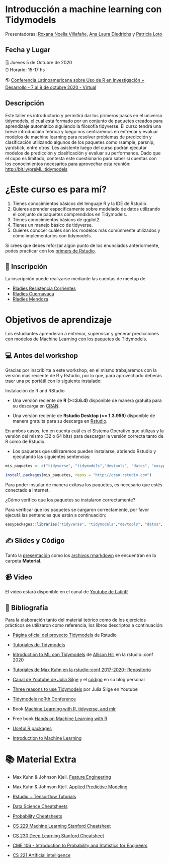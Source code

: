 # Introducción a machine learning con Tidymodels


Presentadoras: [Roxana Noelia Villafañe](https://twitter.com/data_datum), [Ana Laura Diedrichs](https://twitter.com/anadiedrichs) y [Patricia Loto](https://twitter.com/patriloto) 


Fecha y Lugar
-------------

🗓️ Jueves 5 de Octubre de 2020  
⏰ Horario: 15-17 hs 

🌎 [ Conferencia Latinoamericana sobre Uso de R en Investigación + Desarrollo - 7 al 9 de octubre 2020 - Virtual](https://latin-r.com/)


Descripción
------------------------------------------------------------
Este taller es introductorio y permitirá dar los primeros pasos en el universo tidymodels, el cual está formado por un conjunto de paquetes creados para aprendizaje automático siguiendo la filosofía tidyverse. El curso tendrá una breve introducción teórica y luego nos centraremos en entrenar y evaluar modelos de machine learning para resolver problemas de predicción y clasificación utilizando algunos de los paquetes como rsample, parsnip, yardstick, entre otros. Les asistente luego del curso podrán ejecutar modelos de predicción y clasificación y evaluar su performance. Dado que el cupo es limitado, contesta este cuestionario para saber si cuentas con los conocimientos necesarios para aprovechar esta reunión: http://bit.ly/preML_tidymodels 



# ¿Este curso es para mí?

1.  Tienes conocimientos básicos del lenguaje R y la IDE de Rstudio.
2.  Quieres aprender especificamente sobre modelado de datos utilizando el conjunto de paquetes comprendidos en Tidymodels.
3.  Tienes conocimientos básicos de ggplot2.
4.  Tienes un manejo básico de tidyverse.
5.  Quieres conocer cuáles son los modelos más comúnmente utilizados y cómo implementarlos con tidymodels.

Si crees que debes reforzar algún punto de los enunciados anteriormente, podes practicar con los [primers de Rstudio]().

:memo: Inscripción
------------------------------------------------------------
La inscripción puede realizarse mediante las cuentas de meetup de
* [Rladies Resistencia Corrientes](https://www.meetup.com/es/rladies-resistencia-corrientes/events/273547256/)
* [Rladies Cuernavaca](https://www.meetup.com/es/rladies-cuernavaca/events/273559022/)
* [Rladies Mendoza](https://www.meetup.com/es/rladies-mendoza/events/273489088/)


# Objetivos de aprendizaje
Los estudiantes aprenderan a entrenar, supervisar y generar predicciones con modelos de Machine Learning con los paquetes de Tidymodels.

💻 Antes del workshop
------------------------------------------------------------

Gracias por inscribirte a este workshop, en el mismo trabajaremos con la versión más reciente de R y Rstudio, por lo que, para aprovecharlo deberás traer una pc portátil con lo siguiente instalado:

Instalación de R and RStudio

-   Una versión reciente de **R (>=3.6.4)** disponible de manera gratuita para su descarga en [CRAN](https://cran.r-project.org/).
    
-   Una versión reciente de **Rstudio Desktop (>= 1.3.959)** disponible de manera gratuita para su descarga en [Rstudio](https://www.rstudio.com/download).
    

En ambos casos, ten en cuenta cuál es el Sistema Operativo que utilizas y la versión del mismo (32 o 64 bits) para descargar la versión correcta tanto de R como de Rstudio.

-   Los paquetes que utilizaremos pueden instalarse, abriendo Rstudio y ejecutando las siguientes sentencias:

```r
mis_paquetes <- c("tidyverse", "tidymodels","devtools", "datos", "easypackages","kknn", "rpart", "rpart.plot", "rattle", "ranger", "partykit", "vip", "palmerpenguins")

install.packages(mis_paquetes, repos = "http://cran.rstudio.com")

```

Para poder instalar de manera exitosa los paquetes, es necesario que estés conectado a Internet.

¿Cómo verifico que los paquetes se instalaron correctamente?

Para verificar que los paquetes se cargaron correctamente, por favor ejecutá las sentencias que están a continuación:

```r
easypackages::libraries("tidyverse", "tidymodels","devtools", "datos", "kknn", "rpart", "rattle", "AmesHousing", "ranger", "partykit", "vip")

```
✍️ Slides y Código
------------------------------------------------------------

Tanto la [presentación]() como los [archivos rmarkdown]() se encuentran en la carpeta **Material**.

:video_camera: Video 
-------------------------------------------------------------

El video estará disponible en el canal de [Youtube de LatinR](https://www.youtube.com/channel/UCt950nC6jlh2ELDRPigWOkg)

📓 **Bibliografía**
-------------------------------------------------------------------------------------------------------------------

Para la elaboración tanto del material teórico como de los ejercicios prácticos se utilizaron como referencia, los libros descriptos a continuación:

- [Página oficial del proyecto Tidymodels](https://github.com/tidymodels) de Rstudio

- [Tutoriales de Tidymodels](https://www.tidymodels.org/learn/)

- [Introduction to ML con Tidymodels](https://conf20-intro-ml.netlify.app/) de [Allison Hill](https://github.com/rstudio-conf-2020/intro-to-ml-tidy/commits?author=apreshill) en la rstudio::conf 2020

- [Tutoriales de Max Kuhn en la rstudio::conf 2017-2020- Repositorio](https://github.com/topepo/rstudio-conf)

- [Canal de Youtube de Julia Silge](https://www.youtube.com/channel/UCTTBgWyJl2HrrhQOOc710kA) y el [código](https://juliasilge.com/) en su blog personal  

- [Three reasons to use Tidymodels](https://t.co/1HqiujvEDn?amp=1) por Julia Silge en Youtube

- [Tidymodels noRth Conference](https://github.com/llendway/2020_north_tidymodels)

- Book [Machine Learning with R, tidyverse, and mlr](https://www.manning.com/books/machine-learning-with-r-the-tidyverse-and-mlr)

- Free book [Hands on Machine Learning with R](https://bradleyboehmke.github.io/HOML/)

- [Useful R packages](https://github.com/rstudio/RStartHere)

- [Introduction to Machine Learning](https://ldi.upenn.edu/sites/default/files/Introduction-to-Machine-Learning.pdf)
    

:books: Material Extra
============================================================

- Max Kuhn & Johnson Kjell. [Feature Engineering](http://www.feat.engineering/)

- Max Kuhn & Johnson Kjell.  [Applied Predictive Modeling](https://link.springer.com/book/10.1007/978-1-4614-6849-3)

- [Rstudio + Tensorflow Tutorials](https://tensorflow.rstudio.com/tutorials/) 

- [Data Science Cheatsheets](https://st3.ning.com/topology/rest/1.0/file/get/1211570060?profile=original)

- [Probability Cheatsheets](https://github.com/wzchen/probability_cheatsheet)

- [CS 229 Machine Learning Stanford Cheatsheet](https://stanford.edu/~shervine/teaching/cs-229/cheatsheet-supervised-learning)

- [CS 230 Deep Learning Stanford Cheatsheet](https://stanford.edu/~shervine/teaching/cs-230/cheatsheet-convolutional-neural-networks)

- [CME 106 - Introduction to Probability and Statistics for Engineers](https://stanford.edu/~shervine/teaching/cme-106/cheatsheet-probability)

- [CS 221 Artificial intelligence](https://stanford.edu/~shervine/teaching/cs-221/)
